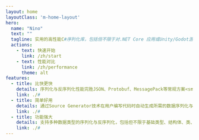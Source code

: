 ```yaml
---
layout: home
layoutClass: 'm-home-layout'
hero:
  name: "Nino"
  text: ""
  tagline: 实用的高性能C#序列化库，包括但不限于对.NET Core 应用或Unity/Godot游戏带来令人难以置信的效益。
  actions:
    - text: 快速开始
      link: /zh/start
    - text: 性能对比
      link: /zh/performance
      theme: alt
features:
  - title: 比快更快
    details: 序列化与反序列化性能完胜JSON、Protobuf、MessagePack等常规方案<small class="bottom-small">大部分压测数据优于MemoryPack等同类方案</small>
    link: ./#
  - title: 简单好用
    details: 通过Source Generator技术在用户编写代码时自动生成所需的数据序列化与反序列化函数<small class="bottom-small">生成代码透明可见且支持NativeAOT等非JIT环境</small>
    link: ./#
  - title: 功能强大
    details: 支持多种数据类型的序列化与反序列化，包括但不限于基础类型、结构体、类、集合、字典等<small class="bottom-small">除此之外更支持序列化与反序列化多态类型</small>
    link: ./#
---
```


<style>
.m-home-layout .details small {
  opacity: 0.8;
}

.m-home-layout .bottom-small {
  display: block;
  margin-top: 2em;
  text-align: right;
}
</style>
